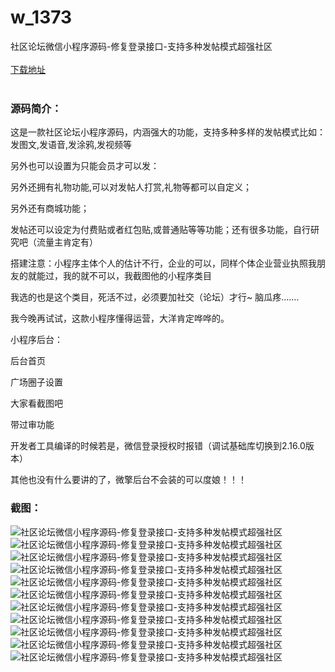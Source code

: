 # w_1373
社区论坛微信小程序源码-修复登录接口-支持多种发帖模式超强社区
<br/></br>
[下载地址](https://www.uuid2.com/1373.html "下载地址")
<br/></br>
<h3>源码简介：</h3>
<p>这是一款社区论坛小程序源码，内涵强大的功能，支持多种多样的发帖模式比如：发图文,发语音,发涂鸦,发视频等<p>
<p>另外也可以设置为只能会员才可以发：<p>
<p>另外还拥有礼物功能,可以对发帖人打赏,礼物等都可以自定义；<p>
<p>另外还有商城功能；<p>
<p>发帖还可以设定为付费贴或者红包贴,或普通贴等等功能；还有很多功能，自行研究吧（流量主肯定有）<p>
<p>搭建注意：小程序主体个人的估计不行，企业的可以，同样个体企业营业执照我朋友的就能过，我的就不可以，我截图他的小程序类目<p>
<p>我选的也是这个类目，死活不过，必须要加社交（论坛）才行~ 脑瓜疼…….<p>
<p>我今晚再试试，这款小程序懂得运营，大洋肯定哗哗的。<p>
<p>小程序后台：<p>
<p>后台首页<p>
<p>广场圈子设置<p>
<p>大家看截图吧<p>
<p>带过审功能<p>
<p>开发者工具编译的时候若是，微信登录授权时报错（调试基础库切换到2.16.0版本）<p>
<p>其他也没有什么要讲的了，微擎后台不会装的可以度娘！！！<p>
<h3>截图：</h3>
<img src="https://www.uuid2.com/wp-content/uploads/img/202108/28ae147724.png" alt="社区论坛微信小程序源码-修复登录接口-支持多种发帖模式超强社区"><img src="https://www.uuid2.com/wp-content/uploads/img/202108/faee85c532.png" alt="社区论坛微信小程序源码-修复登录接口-支持多种发帖模式超强社区"><img src="https://www.uuid2.com/wp-content/uploads/img/202108/3f649fc101.jpg" alt="社区论坛微信小程序源码-修复登录接口-支持多种发帖模式超强社区"><img src="https://www.uuid2.com/wp-content/uploads/img/202108/cb491a9506.png" alt="社区论坛微信小程序源码-修复登录接口-支持多种发帖模式超强社区"><img src="https://www.uuid2.com/wp-content/uploads/img/202108/3254dfc267.png" alt="社区论坛微信小程序源码-修复登录接口-支持多种发帖模式超强社区"><img src="https://www.uuid2.com/wp-content/uploads/img/202108/3254dfc374.png" alt="社区论坛微信小程序源码-修复登录接口-支持多种发帖模式超强社区"><img src="https://www.uuid2.com/wp-content/uploads/img/202108/b90c25a954.png" alt="社区论坛微信小程序源码-修复登录接口-支持多种发帖模式超强社区"><img src="https://www.uuid2.com/wp-content/uploads/img/202108/9ae86e0823.png" alt="社区论坛微信小程序源码-修复登录接口-支持多种发帖模式超强社区"><img src="https://www.uuid2.com/wp-content/uploads/img/202108/9ae86e0285.png" alt="社区论坛微信小程序源码-修复登录接口-支持多种发帖模式超强社区"><img src="https://www.uuid2.com/wp-content/uploads/img/202108/6c3af11354.png" alt="社区论坛微信小程序源码-修复登录接口-支持多种发帖模式超强社区"><img src="https://www.uuid2.com/wp-content/uploads/img/202108/fe9ff0e965.png" alt="社区论坛微信小程序源码-修复登录接口-支持多种发帖模式超强社区">
